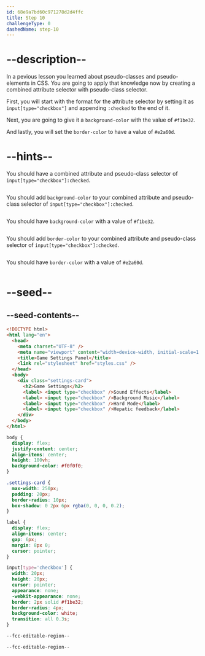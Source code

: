 ```yaml
---
id: 68e9a7bd60c971278d2d4ffc
title: Step 10
challengeType: 0
dashedName: step-10
---
```


# --description--

In a pevious lesson you learned about pseudo-classes and pseudo-elements in CSS. You are going to apply that knowledge now by creating a combined attribute selector with pseudo-class selector.

First, you will start with the format for the attribute selector by setting it as `input[type="checkbox"]` and appending `:checked` to the end of it.

Next, you are going to give it a `background-color` with the value of `#f1be32`.

And lastly, you will set the `border-color` to have a value of `#e2a60d`.

# --hints--

You should have a combined attribute and pseudo-class selector of `input[type="checkbox"]:checked`.

```js

```

You should add `background-color` to your combined attribute and pseudo-class selector of `input[type="checkbox"]:checked`.

```js

```

You should have `background-color` with a value of `#f1be32`.

```js

```

You should add `border-color` to your combined attribute and pseudo-class selector of `input[type="checkbox"]:checked`.

```js

```

You should have `border-color` with a value of `#e2a60d`.

```js

```

# --seed--

## --seed-contents--

```html
<!DOCTYPE html>
<html lang="en">
  <head>
    <meta charset="UTF-8" />
    <meta name="viewport" content="width=device-width, initial-scale=1.0" />
    <title>Game Settings Panel</title>
    <link rel="stylesheet" href="styles.css" />
  </head>
  <body>
    <div class="settings-card">
      <h2>Game Settings</h2>
      <label> <input type="checkbox" />Sound Effects</label>
      <label> <input type="checkbox" />Background Music</label>
      <label> <input type="checkbox" />Hard Mode</label>
      <label> <input type="checkbox" />Hepatic feedback</label>
    </div>
  </body>
</html>
```

```css
body {
  display: flex;
  justify-content: center;
  align-items: center;
  height: 100vh;
  background-color: #f0f0f0;
}

.settings-card {
  max-width: 250px;
  padding: 20px;
  border-radius: 10px;
  box-shadow: 0 2px 6px rgba(0, 0, 0, 0.2);
}

label {
  display: flex;
  align-items: center;
  gap: 6px;
  margin: 8px 0;
  cursor: pointer;
}

input[type='checkbox'] {
  width: 20px;
  height: 20px;
  cursor: pointer;
  appearance: none;
  -webkit-appearance: none;
  border: 2px solid #f1be32;
  border-radius: 4px;
  background-color: white;
  transition: all 0.3s;
}

--fcc-editable-region--

--fcc-editable-region--

```
